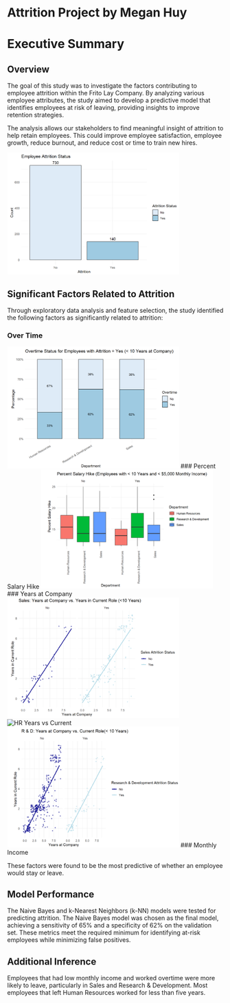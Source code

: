 # Attrition Project by Megan Huy
# Executive Summary

## Overview
The goal of this study was to investigate the factors contributing to employee attrition within the Frito Lay Company. By analyzing various employee attributes, the study aimed to develop a predictive model that identifies employees at risk of leaving, providing insights to improve retention strategies.

The analysis allows our stakeholders to find meaningful insight of attrition to help retain employees. This could improve employee satisfaction, employee growth, reduce burnout, and reduce cost or time to train new hires.

<img src="Images/Status.png" alt="Status" width="400"/>

## Significant Factors Related to Attrition
Through exploratory data analysis and feature selection, the study identified the following factors as significantly related to attrition:
### Over Time
<img src="Images/Overtime Status - Yes.png" alt="Overtime Status - Yes" width="400"/>
### Percent Salary Hike
<img src="Images/Box Plot.png" alt="Box Plot" width="400"/>
### Years at Company
<img src="Images/Sale -Years vs Current .png" alt="Sale -Years vs Current .png" width="400"/> <img src="Images/HR Years vs Current.png" alt="HR Years vs Current" width="400"/> <img src="Images/Years vs Current R & d.png" alt="Years vs Current R & d" width="400"/>
### Monthly Income

These factors were found to be the most predictive of whether an employee would stay or leave.

## Model Performance
The Naive Bayes and k-Nearest Neighbors (k-NN) models were tested for predicting attrition. The Naive Bayes model was chosen as the final model, achieving a sensitivity of 65% and a specificity of 62% on the validation set. These metrics meet the required minimum for identifying at-risk employees while minimizing false positives.

## Additional Inference
Employees that had low monthly income and worked overtime were more likely to leave, particularly in Sales and Research & Development. Most employees that left Human Resources worked for less than five years.
